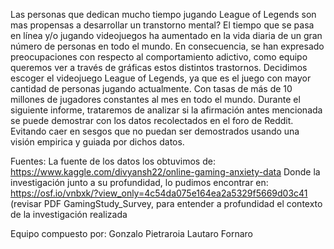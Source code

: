 Las personas que dedican mucho tiempo jugando League of Legends son mas propensas a desarrollar un transtorno mental?
El tiempo que se pasa en línea y/o jugando videojuegos ha aumentado en la vida diaria de un gran número de personas en todo el mundo. En consecuencia, se han expresado preocupaciones con respecto al comportamiento adictivo, como equipo queremos ver a través de gráficas estos distintos trastornos. Decidimos escoger el videojuego League of Legends, ya que es el juego con mayor cantidad de personas jugando actualmente. Con tasas de más de 10 millones de jugadores constantes al mes en todo el mundo. Durante el siguiente informe, trataremos de analizar si la afirmación antes mencionada se puede demostrar con los datos recolectados en el foro de Reddit. Evitando caer en sesgos que no puedan ser demostrados usando una visión empirica y guiada por dichos datos.

Fuentes: La fuente de los datos los obtuvimos de: https://www.kaggle.com/divyansh22/online-gaming-anxiety-data
Donde la investigación junto a su profundidad, lo pudimos encontrar en: https://osf.io/vnbxk/?view_only=4c54da075e164ea2a5329f5669d03c41 (revisar PDF GamingStudy_Survey, para entender a profundidad el contexto de la investigación realizada

Equipo compuesto por:
Gonzalo Pietraroia
Lautaro Fornaro

